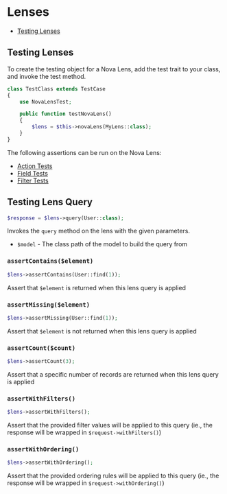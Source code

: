# Lenses

* [Testing Lenses](#testing-lenses)

## Testing Lenses

To create the testing object for a Nova Lens, add the test trait to your class, and invoke the test method.

```php
class TestClass extends TestCase
{
    use NovaLensTest;

    public function testNovaLens()
    {
        $lens = $this->novaLens(MyLens::class);
    }
}
```

The following assertions can be run on the Nova Lens:

* [Action Tests](actions.md#testing-actions-on-components)
* [Field Tests](fields.md#testing-fields-on-components)
* [Filter Tests](filters.md#testing-filters-on-components)

## Testing Lens Query

```php
$response = $lens->query(User::class);
```

Invokes the `query` method on the lens with the given parameters.

* `$model` - The class path of the model to build the query from

### `assertContains($element)`

```php
$lens->assertContains(User::find(1));
```

Assert that `$element` is returned when this lens query is applied

### `assertMissing($element)`

```php
$lens->assertMissing(User::find(1));
```

Assert that `$element` is not returned when this lens query is applied

### `assertCount($count)`

```php
$lens->assertCount(3);
```

Assert that a specific number of records are returned when this lens query is applied

### `assertWithFilters()`

```php
$lens->assertWithFilters();
```

Assert that the provided filter values will be applied to this query (ie., the response will be wrapped in `$request->withFilters()`)

### `assertWithOrdering()`

```php
$lens->assertWithOrdering();
```

Assert that the provided ordering rules will be applied to this query (ie., the response will be wrapped in `$request->withOrdering()`)
